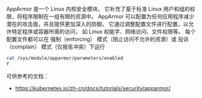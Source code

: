 AppArmor 是一个 Linux 内核安全模块， 它补充了基于标准 Linux 用户和组的权限，将程序限制在一组有限的资源中。 AppArmor 可以配置为任何应用程序减少潜在的攻击面，并且提供更加深入的防御。 它通过调整配置文件进行配置，以允许特定程序或容器所需的访问， 如 Linux 权能字、网络访问、文件权限等。 每个配置文件都可以在 强制（enforcing） 模式（阻止访问不允许的资源）或 投诉（complain） 模式（仅报告冲突）下运行

```bash
cat /sys/module/apparmor/parameters/enabled
Y
```

可供参考的文档：

- <https://kubernetes.io/zh-cn/docs/tutorials/security/apparmor/>